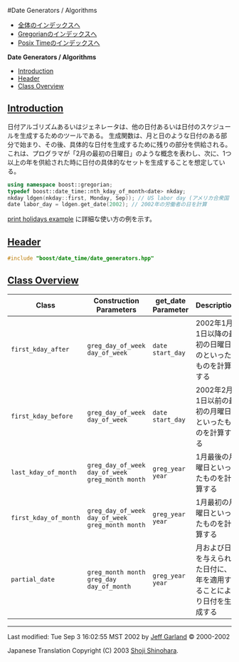 #Date Generators / Algorithms

- [全体のインデックスへ](../date_time.md)
- [Gregorianのインデックスへ](gregorian.md)
- [Posix Timeのインデックスへ](posix_time.md)

**Date Generators / Algorithms**

- [Introduction](#introduction)
- [Header](#header)
- [Class Overview](#class-overview)


## <a name="introduction" href="#introduction">Introduction</a>
日付アルゴリズムあるいはジェネレータは、他の日付あるいは日付のスケジュールを生成するためのツールである。 生成関数は、月と日のような日付のある部分で始まり、その後、具体的な日付を生成するために残りの部分を供給される。 これは、プログラマが「2月の最初の日曜日」のような概念を表わし、次に、1つ以上の年を供給された時に日付の具体的なセットを生成することを想定している。

```cpp
using namespace boost::gregorian; 
typedef boost::date_time::nth_kday_of_month<date> nkday;
nkday ldgen(nkday::first, Monday, Sep)); // US labor day (アメリカ合衆国 労働者の日)
date labor_day = ldgen.get_date(2002); // 2002年の労働者の日を計算
```

[print holidays example](print_holidays.cpp.md) に詳細な使い方の例を示す。


## <a name="header" href="#header">Header</a>

```cpp
#include "boost/date_time/date_generators.hpp" 
```


## <a name="class-overview" href="#class-overview">Class Overview</a>

| Class              | Construction Parameters    | get_date Parameter | Description | Example |
|--------------------|----------------------------|--------------------|-------------|---------|
| `first_kday_after`  | `greg_day_of_week day_of_week` | `date start_day` | 2002年1月1日以降の最初の日曜日のといったものを計算する | `first_kday_after fkaf(Monday);`<br/>`date d = fkaf.get_date(date(2002,Jan,1));//2002-Jan-07` |
| `first_kday_before` | `greg_day_of_week day_of_week` | `date start_day` | 2002年2月1日以前の最初の月曜日といったものを計算する | `first_kday_before fkbf(Monday);`<br/> `date d = fkbf.get_date(date(2002,Feb,1));//2002-Jan-28` |
| `last_kday_of_month` | `greg_day_of_week day_of_week`<br/> `greg_month month` | `greg_year year` | 1月最後の月曜日といったものを計算する | `last_kday_of_month lkm(Monday,Jan);`<br/>`date d = lkm.get_date(2002);//2002-Jan-28` |
| `first_kday_of_month` | `greg_day_of_week day_of_week`<br/> `greg_month month` | `greg_year year` | 1月最初の月曜日といったものを計算する | `first_kday_of_month fkm(Monday,Jan);`<br/>`date d = fkm.get_date(2002);//2002-Jan-07` |
| `partial_date` | `greg_month month`<br/>`greg_day day_of_month` | `greg_year year` | 月および日を与えられた日付に、年を適用することにより日付を生成する | `partial_date pd(Jan,1);`<br/> `date d = pd.get_date(2002);//2002-Jan-01` |


***
Last modified: Tue Sep 3 16:02:55 MST 2002 by [Jeff Garland](mailto:jeff@crystalclearsoftware.com) © 2000-2002 

Japanese Translation Copyright (C) 2003 [Shoji Shinohara](mailto:sshino@cppll.jp).

